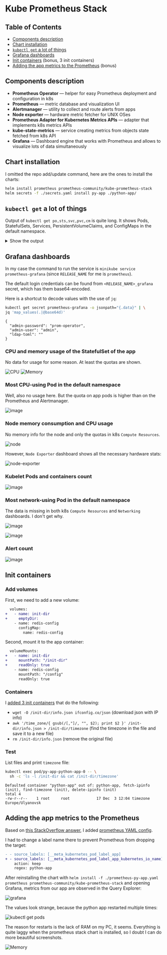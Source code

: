 # Kube Prometheus Stack

## Table of Contents

- [Components description](#components-description)
- [Chart installation](#chart-installation)
- [`kubectl get` a lot of things](#kubectl-get-a-lot-of-things)
- [Grafana dashboards](#grafana-dashboards)
- [Init containers](#init-containers) (bonus, 3 init containers)
- [Adding the app metrics to the Prometheus](#adding-the-app-metrics-to-the-prometheus) (bonus)

## Components description

- **Prometheus Operator** — helper for easy Prometheus deployment and configuration in k8s
- **Prometheus** — metric database and visualization UI
- **Alertmanager** — utility to collect and route alerts from apps
- **Node exporter** — hardware metric fetcher for UNIX OSes
- **Prometheus Adapter for Kubernetes Metrics APIs** — adapter that implements k8s metrics APIs
- **kube-state-metrics** — service creating metrics from objects state fetched from k8s API
- **Grafana** — Dashboard engine that works with Prometheus and allows to visualize lots of data simultaneously

## Chart installation

I omitted the repo add/update command, here are the ones to install the charts:

```sh
helm install prometheus prometheus-community/kube-prometheus-stack
helm secrets -f ./secrets.yaml install py-app ./python-app/
```

## `kubectl get` a lot of things

Output of `kubectl get po,sts,svc,pvc,cm` is quite long. It shows Pods, StatefulSets, Services, PersistentVolumeClaims, and ConfigMaps in the default namespace.

<!-- markdownlint-disable MD033 -->
<details>
<summary>Show the output</summary>

```text
NAME                                                         READY   STATUS    RESTARTS   AGE
pod/alertmanager-prometheus-kube-prometheus-alertmanager-0   2/2     Running   0          36s
pod/prometheus-grafana-6fdd6868b4-6qsv7                      3/3     Running   0          39s
pod/prometheus-kube-prometheus-operator-6ffc69cf67-m95rn     1/1     Running   0          39s
pod/prometheus-kube-state-metrics-6cfd96f4c8-4t7jg           1/1     Running   0          39s
pod/prometheus-prometheus-kube-prometheus-prometheus-0       2/2     Running   0          34s
pod/prometheus-prometheus-node-exporter-nsq7m                1/1     Running   0          39s
pod/py-app-python-app-0                                      0/1     Running   0          17s
pod/py-app-python-app-1                                      0/1     Running   0          17s
pod/py-app-redis-7568c9bf5c-vhxbl                            1/1     Running   0          17s

NAME                                                                    READY   AGE
statefulset.apps/alertmanager-prometheus-kube-prometheus-alertmanager   1/1     37s
statefulset.apps/prometheus-prometheus-kube-prometheus-prometheus       1/1     35s
statefulset.apps/py-app-python-app                                      0/2     18s

NAME                                              TYPE        CLUSTER-IP       EXTERNAL-IP   PORT(S)                      AGE
service/alertmanager-operated                     ClusterIP   None             <none>        9093/TCP,9094/TCP,9094/UDP   37s
service/kubernetes                                ClusterIP   10.96.0.1        <none>        443/TCP                      34d
service/prometheus-grafana                        ClusterIP   10.109.73.176    <none>        80/TCP                       40s
service/prometheus-kube-prometheus-alertmanager   ClusterIP   10.102.18.88     <none>        9093/TCP                     40s
service/prometheus-kube-prometheus-operator       ClusterIP   10.99.77.83      <none>        443/TCP                      40s
service/prometheus-kube-prometheus-prometheus     ClusterIP   10.98.207.113    <none>        9090/TCP                     40s
service/prometheus-kube-state-metrics             ClusterIP   10.99.182.58     <none>        8080/TCP                     40s
service/prometheus-operated                       ClusterIP   None             <none>        9090/TCP                     36s
service/prometheus-prometheus-node-exporter       ClusterIP   10.101.130.130   <none>        9100/TCP                     40s
service/py-app-python-app                         ClusterIP   10.110.57.86     <none>        8000/TCP                     18s
service/py-app-redis                              ClusterIP   10.99.178.91     <none>        6379/TCP                     18s

NAME                                                                     DATA   AGE
configmap/kube-root-ca.crt                                               1      34d
configmap/prometheus-grafana                                             1      40s
configmap/prometheus-grafana-config-dashboards                           1      40s
configmap/prometheus-kube-prometheus-alertmanager-overview               1      40s
configmap/prometheus-kube-prometheus-apiserver                           1      40s
configmap/prometheus-kube-prometheus-cluster-total                       1      40s
configmap/prometheus-kube-prometheus-controller-manager                  1      40s
configmap/prometheus-kube-prometheus-etcd                                1      40s
configmap/prometheus-kube-prometheus-grafana-datasource                  1      40s
configmap/prometheus-kube-prometheus-grafana-overview                    1      40s
configmap/prometheus-kube-prometheus-k8s-coredns                         1      40s
configmap/prometheus-kube-prometheus-k8s-resources-cluster               1      40s
configmap/prometheus-kube-prometheus-k8s-resources-namespace             1      40s
configmap/prometheus-kube-prometheus-k8s-resources-node                  1      40s
configmap/prometheus-kube-prometheus-k8s-resources-pod                   1      40s
configmap/prometheus-kube-prometheus-k8s-resources-workload              1      40s
configmap/prometheus-kube-prometheus-k8s-resources-workloads-namespace   1      40s
configmap/prometheus-kube-prometheus-kubelet                             1      40s
configmap/prometheus-kube-prometheus-namespace-by-pod                    1      40s
configmap/prometheus-kube-prometheus-namespace-by-workload               1      40s
configmap/prometheus-kube-prometheus-node-cluster-rsrc-use               1      40s
configmap/prometheus-kube-prometheus-node-rsrc-use                       1      40s
configmap/prometheus-kube-prometheus-nodes                               1      40s
configmap/prometheus-kube-prometheus-nodes-darwin                        1      40s
configmap/prometheus-kube-prometheus-persistentvolumesusage              1      40s
configmap/prometheus-kube-prometheus-pod-total                           1      40s
configmap/prometheus-kube-prometheus-prometheus                          1      40s
configmap/prometheus-kube-prometheus-proxy                               1      40s
configmap/prometheus-kube-prometheus-scheduler                           1      40s
configmap/prometheus-kube-prometheus-workload-total                      1      40s
configmap/prometheus-prometheus-kube-prometheus-prometheus-rulefiles-0   29     36s
configmap/redis-config                                                   1      18s
```

</details>

## Grafana dashboards

In my case the command to run the service is `minikube service prometheus-grafana` (since `RELEASE_NAME` for me is `prometheus`).

The default login credentials can be found from `<RELEASE_NAME>_grafana` secret, which has them base64-encoded.

Here is a shortcut to decode values with the use of `jq`:

```sh
kubectl get secret prometheus-grafana -o jsonpath="{.data}" | \
jq 'map_values(.|@base64d)'
```

```text
{
  "admin-password": "prom-operator",
  "admin-user": "admin",
  "ldap-toml": ""
}
```

### CPU and memory usage of the StatefulSet of the app

No data for usage for some reason. At least the quotas are shown.

![CPU](https://user-images.githubusercontent.com/29694249/205436844-ed9a7e10-9787-4162-b04a-e3953cff4da2.png)
![Memory](https://user-images.githubusercontent.com/29694249/205436852-05008fb8-cbdc-4838-9e9b-4ad6ccd781fd.png)

### Most CPU-using Pod in the default namespace

Well, also no usage here. But the quota on app pods is higher than on the Prometheus and Alertmanager.

![image](https://user-images.githubusercontent.com/29694249/205436948-591346a8-6e72-47fc-a862-4370aa5466c9.png)

### Node memory consumption and CPU usage

No memory info for the node and only the quotas in k8s `Compute Resources`.

![node](https://user-images.githubusercontent.com/29694249/205437221-e2bcdb52-24db-4e28-a48e-5c3b2f421d59.png)

However, `Node Exporter` dashboard shows all the necessary hardware stats:

![node-exporter](https://user-images.githubusercontent.com/29694249/205438164-cb2a5eb0-5aef-4d8a-ad6d-a70db27aebc9.png)

### Kubelet Pods and containers count

![image](https://user-images.githubusercontent.com/29694249/205437377-adcb5b33-cacb-4974-943b-b7ab51e517cb.png)

### Most network-using Pod in the default namespace

The data is missing in both k8s `Compute Resources` and `Networking` dashboards. I don't get why.

![image](https://user-images.githubusercontent.com/29694249/205437451-616a22c7-aaf4-48b9-8c79-966740e6bfe5.png)

![image](https://user-images.githubusercontent.com/29694249/205437940-5d788cc4-32d6-468f-acda-c14d8fd0fd0b.png)

### Alert count

![image](https://user-images.githubusercontent.com/29694249/205438318-5e8119db-40ad-453d-88fb-19ea6a4c64a5.png)

## Init containers

### Add volumes

First, we need to add a new volume:

```diff
  volumes:
+   - name: init-dir
+     emptyDir:
    - name: redis-config
      configMap:
        name: redis-config
```

Second, mount it to the app container:

```diff
  volumeMounts:
+   - name: init-dir
+     mountPath: "/init-dir"
+     readOnly: true
    - name: redis-config
      mountPath: "/config"
      readOnly: true
```

### Containers

I [added 3 init containers](./helm/python-app/templates/statefulset.yaml) that do the following:

- `wget -O /init-dir/info.json ifconfig.co/json` (download json with IP info)
- `awk '/time_zone/{ gsub(/[,"]/, "", $2); print $2 }' /init-dir/info.json > /init-dir/timezone` (find the timezone in the file and save it to a new file)
- `rm /init-dir/info.json` (remove the original file)

### Test

List files and print `timezone` file:

```sh
kubectl exec pod/py-app-python-app-0 -- \
  sh -c 'ls -l /init-dir && cat /init-dir/timezone'
```

```text
Defaulted container "python-app" out of: python-app, fetch-ipinfo (init), find-timezone (init), delete-ipinfo (init)
total 4
-rw-r--r--    1 root     root            17 Dec  3 12:04 timezone
Europe/Ulyanovsk
```

## Adding the app metrics to the Prometheus

Based on [this StackOverflow answer](https://stackoverflow.com/a/64507135), I added [prometheus YAML config](./helm/prometheus-py-app.yaml).

I had to change a label name there to prevent Prometheus from dropping the target:

```diff
- - source_labels: [__meta_kubernetes_pod_label_app]
+ - source_labels: [__meta_kubernetes_pod_label_app_kubernetes_io_name]
    action: keep
    regex: python-app
```

After reinstalling the chart with `helm install -f ./prometheus-py-app.yaml prometheus prometheus-community/kube-prometheus-stack` and opening Grafana, metrics from our app are observed in the Query Explorer:

![grafana](https://user-images.githubusercontent.com/29694249/205441892-a06b0816-a564-45e0-8586-d6f0ae3b8cbc.png)

The values look strange, because the python app restarted multiple times:

![kubectl get pods](https://user-images.githubusercontent.com/29694249/205441955-f3bce6be-dede-499c-bf5d-29249b2ca642.png)

The reason for restarts is the lack of RAM on my PC, it seems. Everything is quite laggy when the prometheus stack chart is installed, so I doubt I can do more beautiful screenshots.

![Memory](https://user-images.githubusercontent.com/29694249/205441875-64e2c60d-d345-4475-8822-04e98908ab52.png)
